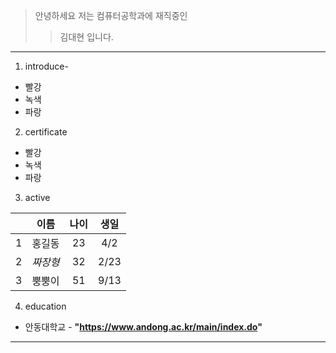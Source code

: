 > 안녕하세요 저는 컴퓨터공학과에 재직중인
>> 김대현 입니다.

<hr/>

1. introduce-

* 빨강
* 녹색
* 파랑

2. certificate

* 빨강
* 녹색
* 파랑

3. active

| | 이름 | 나이 | 생일 |
| :-: | :-: | :-: | :-: |
| 1 | 홍길동 | 23 | 4/2 |
| 2 | *짜장형* | 32 | 2/23|
| 3 | 뿡뿡이 | 51 | 9/13 |

4. education

* 안동대학교 - **"https://www.andong.ac.kr/main/index.do"**

<hr/>
